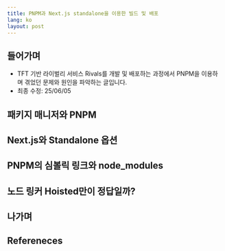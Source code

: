 ```yaml
---
title: PNPM과 Next.js standalone을 이용한 빌드 및 배포
lang: ko
layout: post
---
```


## 들어가며

- TFT 기반 라이벌리 서비스 Rivals를 개발 및 배포하는 과정에서 PNPM을 이용하며 겪었던 문제와 원인을 파악하는 글입니다.
- 최종 수정: 25/06/05

## 패키지 매니저와 PNPM

## Next.js와 Standalone 옵션

## PNPM의 심볼릭 링크와 node_modules

## 노드 링커 Hoisted만이 정답일까?

## 나가며

## Refereneces

